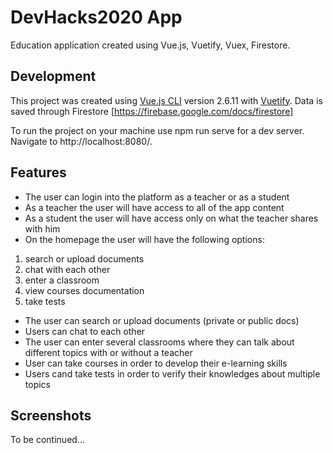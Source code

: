 # DevHacks2020 App

Education application created using Vue.js, Vuetify, Vuex, Firestore.

## Development

This project was created using [Vue.js CLI](https://vuejs.org/) version 2.6.11 with [Vuetify](https://vuetifyjs.com/en/).
Data is saved through Firestore [https://firebase.google.com/docs/firestore]

To run the project on your machine use npm run serve for a dev server. Navigate to http://localhost:8080/.

## Features

* The user can login into the platform as a teacher or as a student
* As a teacher the user will have access to all of the app content
* As a student the user will have access only on what the teacher shares with him
* On the homepage the user will have the following options: 
 1. search or upload documents
 2. chat with each other
 3. enter a classroom
 4. view courses documentation 
 5. take tests 
* The user can search or upload documents (private or public docs)
* Users can chat to each other
* The user can enter several classrooms where they can talk about different topics with or without a teacher
* User can take courses in order to develop their e-learning skills
* Users cand take tests in order to verify their knowledges about multiple topics

## Screenshots
To be continued...
